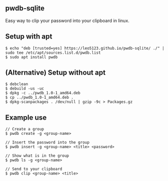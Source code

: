  
## pwdb-sqlite

Easy way to clip your password into your clipboard in linux.

## Setup with apt

```
$ echo "deb [trusted=yes] https://leo5123.github.io/pwdb-sqlite/ ./" | sudo tee /etc/apt/sources.list.d/pwdb.list
$ sudo apt install pwdb
```

## (Alternative) Setup without apt
```
$ debclean
$ debuild -us -uc
$ dpkg -c ../pwdb_1.0-1_amd64.deb
$ cp ../pwdb_1.0-1_amd64.deb .
$ dpkg-scanpackages . /dev/null | gzip -9c > Packages.gz
```

## Example use

```
// Create a group
$ pwdb create -g <group-name>

// Insert the password into the group
$ pwdb insert -g <group-name> <title> <password>

// Show what is in the group
$ pwdb ls -g <group-name> 

// Send to your clipboard
$ pwdb clip <group-name> <title>
```